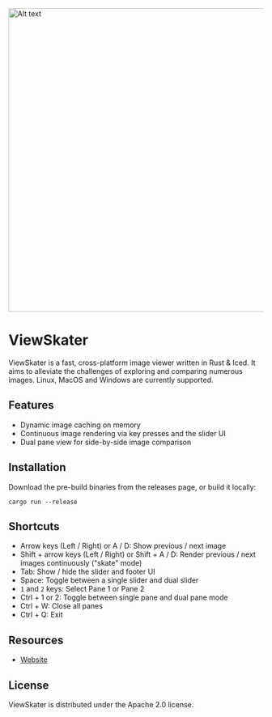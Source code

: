 <img src="https://github.com/user-attachments/assets/bd210448-09c4-48c3-96c4-b49772d3f01b" alt="Alt text" width="600"/>

# ViewSkater
ViewSkater is a fast, cross-platform image viewer written in Rust & Iced.
It aims to alleviate the challenges of exploring and comparing numerous images. Linux, MacOS and Windows are currently supported.

## Features
- Dynamic image caching on memory
- Continuous image rendering via key presses and the slider UI
- Dual pane view for side-by-side image comparison

## Installation
Download the pre-build binaries from the releases page, or build it locally:
```
cargo run --release
```

## Shortcuts
- Arrow keys (Left / Right) or A / D: Show previous / next image
- Shift + arrow keys (Left / Right) or Shift + A / D: Render previous / next images continuously ("skate" mode)
- Tab: Show / hide the slider and footer UI
- Space: Toggle between a single slider and dual slider
- `1` and `2` keys: Select Pane 1 or Pane 2
- Ctrl + 1 or 2: Toggle between single pane and dual pane mode
- Ctrl + W: Close all panes
- Ctrl + Q: Exit

## Resources
- [Website](https://viewskater.com/)  

## License
ViewSkater is distributed under the Apache 2.0 license.
